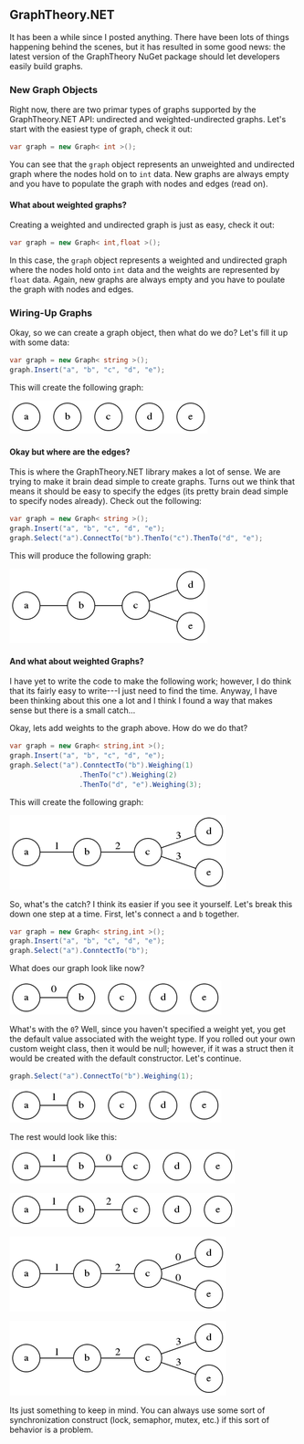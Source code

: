 ## GraphTheory.NET

It has been a while since I posted anything. There have been lots of things happening behind the scenes, but it has resulted in some good news: the latest version of the GraphTheory NuGet package should let developers easily build graphs.

### New Graph Objects

Right now, there are two primar types of graphs supported by the GraphTheory.NET API: undirected and weighted-undirected graphs. Let's start with the easiest type of graph, check it out:

```cs
var graph = new Graph< int >();
```

You can see that the `graph` object represents an unweighted and undirected graph where the nodes hold on to `int` data. New graphs are always empty and you have to populate the graph with nodes and edges (read on).

#### What about weighted graphs?

Creating a weighted and undirected graph is just as easy, check it out:

```cs
var graph = new Graph< int,float >();
```

In this case, the `graph` object represents a weighted and undirected graph where the nodes hold onto `int` data and the weights are represented by `float` data. Again, new graphs are always empty and you have to poulate the graph with nodes and edges.

### Wiring-Up Graphs

Okay, so we can create a graph object, then what do we do? Let's fill it up with some data:

```cs
var graph = new Graph< string >();
graph.Insert("a", "b", "c", "d", "e");
```

This will create the following graph:

![](images/figure1.dot.png)

#### Okay but where are the edges?

This is where the GraphTheory.NET library makes a lot of sense. We are trying to make it brain dead simple to create graphs. Turns out we think that means it should be easy to specify the edges (its pretty brain dead simple to specify nodes already). Check out the following:

```cs
var graph = new Graph< string >();
graph.Insert("a", "b", "c", "d", "e");
graph.Select("a").ConnectTo("b").ThenTo("c").ThenTo("d", "e");
```

This will produce the following graph:

![](images/figure2.dot.png)

#### And what about weighted Graphs?

I have yet to write the code to make the following work; however, I do think that its fairly easy to write---I just need to find the time. Anyway, I have been thinking about this one a lot and I think I found a way that makes sense but there is a small catch... 

Okay, lets add weights to the graph above. How do we do that?

```cs
var graph = new Graph< string,int >();
graph.Insert("a", "b", "c", "d", "e");
graph.Select("a").ConntectTo("b").Weighing(1)
                 .ThenTo("c").Weighing(2)
                 .ThenTo("d", "e").Weighing(3);
```

This will create the following graph:

![](images/figure3.dot.png)

So, what's the catch? I think its easier if you see it yourself. Let's break this down one step at a time. First, let's connect `a` and `b` together.

```cs
var graph = new Graph< string,int >();
graph.Insert("a", "b", "c", "d", "e");
graph.Select("a").ConntectTo("b");
```

What does our graph look like now?

![](images/figure4.dot.png)

What's with the `0`? Well, since you haven't specified a weight yet, you get the default value associated with the weight type. If you rolled out your own custom weight class, then it would be null; however, if it was a struct then it would be created with the default constructor. Let's continue.

```cs
graph.Select("a").ConnectTo("b").Weighing(1);
```
![](images/figure5.dot.png)

The rest would look like this:

![](images/figure6.dot.png)

![](images/figure7.dot.png)

![](images/figure8.dot.png)

![](images/figure9.dot.png)

Its just something to keep in mind. You can always use some sort of synchronization construct (lock, semaphor, mutex, etc.) if this sort of behavior is a problem.
